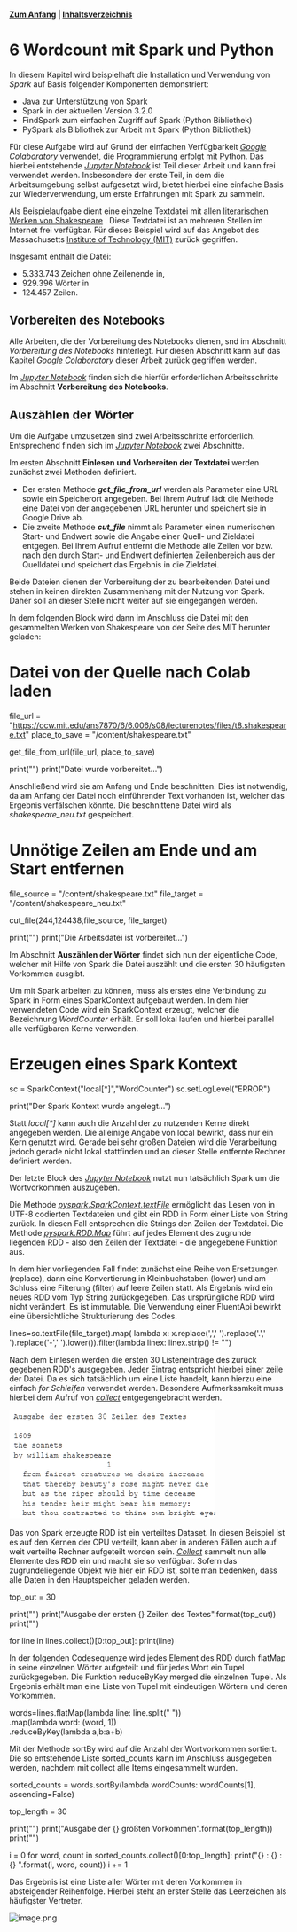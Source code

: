 #### [Zum Anfang](README.md "Hier gelangen Sie zur Startseite") | [Inhaltsverzeichnis](00_Inhaltsverzeichnis.md "Hier gelangen Sie zum Inhaltsverzeichnis")

# 6 Wordcount mit Spark und Python

In diesem Kapitel wird beispielhaft die Installation und Verwendung von _Spark_ auf Basis folgender Komponenten
demonstriert:

* Java zur Unterstützung von Spark
* Spark in der aktuellen Version 3.2.0
* FindSpark zum einfachen Zugriff auf Spark (Python Bibliothek)
* PySpark als Bibliothek zur Arbeit mit Spark (Python Bibliothek)

Für diese Aufgabe wird auf Grund der einfachen Verfügbarkeit
[_Google Colaboratory_](03_Mögliche_Umgebungen_für_Spark.md#spark-mit-google-colaboratory-colab "Hier geht es zum Abschnitt Google Colaboratory")
verwendet, die Programmierung erfolgt mit Python. Das hierbei entstehende [_Jupyter Notebook_](notebook/Wordcount_mit_Spark.ipynb "Zum Notebook")
ist Teil dieser Arbeit und kann frei verwendet werden. Insbesondere der erste Teil, in dem die Arbeitsumgebung selbst aufgesetzt wird, bietet
hierbei eine einfache Basis zur Wiederverwendung, um erste Erfahrungen mit Spark zu sammeln.

Als Beispielaufgabe dient eine einzelne Textdatei mit allen
[literarischen Werken von Shakespeare](https://ocw.mit.edu/ans7870/6/6.006/s08/lecturenotes/files/t8.shakespeare.txt "Link zum Download der Datei")
. Diese Textdatei ist an mehreren Stellen im Internet frei verfügbar. Für dieses Beispiel wird auf das Angebot des
Massachusetts [Institute of Technology (MIT)](https://ocw.mit.edu/ "Zur Webseite des MIT") zurück gegriffen.

Insgesamt enthält die Datei:

* 5.333.743 Zeichen ohne Zeilenende in,
* 929.396 Wörter in
* 124.457 Zeilen.

## Vorbereiten des Notebooks

Alle Arbeiten, die der Vorbereitung des Notebooks dienen, snd im Abschnitt _Vorbereitung des Notebooks_ hinterlegt. Für
diesen Abschnitt kann auf das Kapitel [_Google
Colaboratory_](03_Mögliche_Umgebungen_für_Spark.md#spark-mit-google-colaboratory-colab "Hier geht es zum Abschnitt Google Colaboratory")
dieser Arbeit zurück gegriffen werden.

Im [_Jupyter Notebook_](notebook/Wordcount_mit_Spark.ipynb "Zum Notebook") finden sich die hierfür erforderlichen Arbeitsschritte im
Abschnitt **Vorbereitung des Notebooks**.

## Auszählen der Wörter

Um die Aufgabe umzusetzen sind zwei Arbeitsschritte erforderlich. Entsprechend finden sich im [_Jupyter Notebook_](notebook/Wordcount_mit_Spark.ipynb "Zum Notebook")
zwei Abschnitte.

Im ersten Abschnitt **Einlesen und Vorbereiten der Textdatei** werden zunächst zwei Methoden definiert.

* Der ersten Methode **_get_file_from_url_** werden als Parameter eine URL sowie ein Speicherort angegeben. Bei Ihrem Aufruf
  lädt die Methode eine Datei von der angegebenen URL herunter und speichert sie in Google Drive ab.
* Die zweite Methode **_cut_file_** nimmt als Parameter einen numerischen Start- und Endwert sowie die Angabe einer Quell-
  und Zieldatei entgegen. Bei Ihrem Aufruf entfernt die Methode alle Zeilen vor bzw. nach den durch Start- und Endwert definierten
  Zeilenbereich aus der Quelldatei und speichert das Ergebnis in die Zieldatei.

Beide Dateien dienen der Vorbereitung der zu bearbeitenden Datei und stehen in keinen direkten Zusammenhang mit der Nutzung
von Spark. Daher soll an dieser Stelle nicht weiter auf sie eingegangen werden.

In dem folgenden Block wird dann im Anschluss die Datei mit den gesammelten Werken von Shakespeare von der Seite des MIT
herunter geladen:

  # Datei von der Quelle nach Colab laden

  file_url = "https://ocw.mit.edu/ans7870/6/6.006/s08/lecturenotes/files/t8.shakespeare.txt"
  place_to_save = "/content/shakespeare.txt"

  get_file_from_url(file_url, place_to_save)

  print("")
  print("Datei wurde vorbereitet...")
  
Anschließend wird sie am Anfang und Ende beschnitten. Dies ist notwendig, da am Anfang der Datei noch einführender Text
vorhanden ist, welcher das Ergebnis verfälschen könnte. Die beschnittene Datei wird als _shakespeare_neu.txt_ gespeichert.

  # Unnötige Zeilen am Ende und am Start entfernen

  file_source = "/content/shakespeare.txt"
file_target = "/content/shakespeare_neu.txt"

  cut_file(244,124438,file_source, file_target)

  print("")
  print("Die Arbeitsdatei ist vorbereitet...")

Im Abschnitt **Auszählen der Wörter** findet sich nun der eigentliche Code, welcher mit Hilfe von Spark die Datei auszählt
und die ersten 30 häufigsten Vorkommen ausgibt.

Um mit Spark arbeiten zu können, muss als erstes eine Verbindung zu Spark in Form eines SparkContext aufgebaut werden. In dem hier
verwendeten Code wird ein SparkContext erzeugt, welcher die Bezeichnung _WordCounter_ erhält. Er soll lokal laufen und hierbei
parallel alle verfügbaren Kerne verwenden.

  # Erzeugen eines Spark Kontext

  sc = SparkContext("local[*]","WordCounter")
  sc.setLogLevel("ERROR")

  print("Der Spark Kontext wurde angelegt...")

Statt _local[*]_ kann auch die Anzahl der zu nutzenden Kerne direkt angegeben werden. Die alleinige Angabe von local
bewirkt, dass nur ein Kern genutzt wird. Gerade bei sehr großen Dateien wird die Verarbeitung jedoch gerade nicht lokal
stattfinden und an dieser Stelle entfernte Rechner definiert werden.

Der letzte Block des [_Jupyter Notebook_](notebook/Wordcount_mit_Spark.ipynb "Zum Notebook") nutzt nun tatsächlich Spark
um die Wortvorkommen auszugeben.

Die Methode
[_pyspark.SparkContext.textFile_](https://spark.apache.org/docs/3.1.1/api/python/reference/api/pyspark.SparkContext.textFile.html "Zur Dokumentation")
ermöglicht das Lesen von in UTF-8 codierten Textdateien und gibt ein RDD in Form
einer Liste von String zurück. In diesen Fall entsprechen die Strings den Zeilen der Textdatei. Die Methode
[_pyspark.RDD.Map_](https://spark.apache.org/docs/latest/api/python/reference/api/pyspark.RDD.map.html "Zur Dokumentation")
führt auf jedes Element des zugrunde liegenden RDD - also den Zeilen der Textdatei - die angegebene Funktion aus.

In dem hier vorliegenden Fall findet zunächst eine Reihe von Ersetzungen (replace), dann eine Konvertierung in Kleinbuchstaben
(lower) und am Schluss eine Filterung (filter) auf leere Zeilen statt. Als Ergebnis wird ein neues RDD vom Typ String
zurückgegeben. Das ursprüngliche RDD wird nicht verändert. Es ist immutable. Die Verwendung einer FluentApi bewirkt eine
übersichtliche Strukturierung des Codes.

  lines=sc.textFile(file_target).map( lambda x: x.replace(',',' ').replace('.',' ').replace('-',' ').lower()).filter(lambda linex: linex.strip() != "")

Nach dem Einlesen werden die ersten 30 Listeneinträge des zurück gegebenen RDD's ausgegeben. Jeder Eintrag entspricht hierbei
einer zeile der Datei. Da es sich tatsächlich um eine Liste handelt, kann hierzu eine einfach _for Schleifen_ verwendet werden.
Besondere Aufmerksamkeit muss hierbei dem Aufruf von
[_collect_](https://spark.apache.org/docs/latest/api/python/reference/api/pyspark.RDD.collect.html "Zur Dokumentation")
entgegengebracht werden.

![image.png](./assets/zeilen.png)

Das von Spark erzeugte RDD ist ein verteiltes Dataset. In diesen Beispiel ist es auf den Kernen der CPU verteilt, kann aber
in anderen Fällen auch auf weit verteilte Rechner aufgeteilt worden sein.
[_Collect_](https://spark.apache.org/docs/latest/api/python/reference/api/pyspark.RDD.collect.html "Zur Dokumentation")
sammelt nun alle Elemente des RDD ein und macht sie so verfügbar. Sofern das zugrundeliegende Objekt wie hier ein
RDD ist, sollte man bedenken, dass alle Daten in den Hauptspeicher geladen werden.

  top_out = 30

  print("")
  print("Ausgabe der ersten {} Zeilen des Textes".format(top_out))
  print("")

  for line in lines.collect()[0:top_out]:
    print(line)

In der folgenden Codesequenze wird jedes Element des RDD durch flatMap in seine einzelnen Wörter aufgeteilt und für jedes
Wort ein Tupel zurückgegeben. Die Funktion reduceByKey merged die einzelnen Tupel. Als Ergebnis erhält man eine Liste von
Tupel mit eindeutigen Wörtern und deren Vorkommen.

  words=lines.flatMap(lambda line: line.split(" ")) \
  .map(lambda word: (word, 1)) \
  .reduceByKey(lambda a,b:a+b)

Mit der Methode sortBy wird auf die Anzahl der Wortvorkommen sortiert. Die so entstehende Liste sorted_counts kann im
Anschluss ausgegeben werden, nachdem mit collect alle Items eingesammelt wurden.

  sorted_counts = words.sortBy(lambda wordCounts: wordCounts[1], ascending=False)

  top_length = 30

  print("")
  print("Ausgabe der {} größten Vorkommen".format(top_length))
  print("")

  i = 0
  for word, count in sorted_counts.collect()[0:top_length]:
    print("{} : {} : {} ".format(i, word, count))
    i += 1

Das Ergebnis ist eine Liste aller Wörter mit deren Vorkommen in absteigender Reihenfolge. Hierbei steht an erster Stelle
das Leerzeichen als häufigster Vertreter.

![image.png](./assets/wörter.png)
